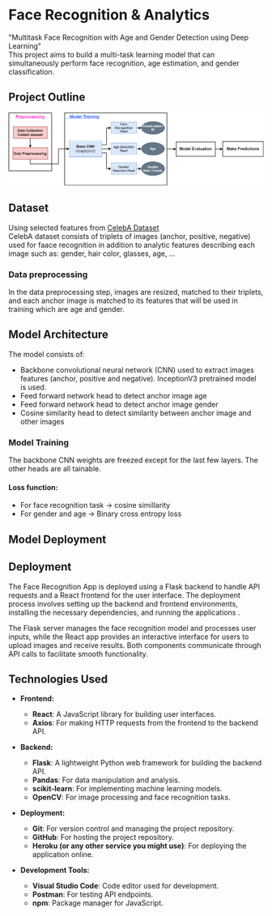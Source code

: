 # Face Recognition & Analytics
"Multitask Face Recognition with Age and Gender Detection using Deep Learning"   
This project aims to build a multi-task learning model that can simultaneously perform face recognition, age estimation, and gender classification.

## Project Outline
![image info](images/ML_pipeline.png)

## Dataset
Using selected features from [CelebA Dataset](https://www.kaggle.com/datasets/jessicali9530/celeba-dataset)  
CelebA dataset consists of triplets of images (anchor, positive, negative) used for faace recognition in addition to analytic features describing each image such as: gender, hair color, glasses, age, ...

### Data preprocessing
In the data preprocessing step, images are resized, matched to their triplets, and each anchor image is matched to its features that will be used in training which are age and gender.

## Model Architecture
The model consists of:
* Backbone convolutional neural network (CNN) used to extract images features (anchor, positive and negative). InceptionV3 pretrained model is used.
* Feed forward network head to detect anchor image age
* Feed forward network head to detect anchor image gender
* Cosine similarity head to detect similarity between anchor image and other images

### Model Training 
The backbone CNN weights are freezed except for the last few layers. The other heads are all tainable.

#### Loss function:
* For face recognition task -> cosine simillarity
* For gender and age -> Binary cross entropy loss

## Model Deployment
## Deployment

The Face Recognition App is deployed using a Flask backend to handle API requests and a React frontend for the user interface.
The deployment process involves setting up the backend and frontend environments, 
installing the necessary dependencies, and running the applications .

The Flask server manages the face recognition model and processes user inputs,
while the React app provides an interactive interface for users to upload images and receive results. 
Both components communicate through API calls to facilitate smooth functionality.

## Technologies Used

- **Frontend:**
  - **React**: A JavaScript library for building user interfaces.
  - **Axios**: For making HTTP requests from the frontend to the backend API.

- **Backend:**
  - **Flask**: A lightweight Python web framework for building the backend API.
  - **Pandas**: For data manipulation and analysis.
  - **scikit-learn**: For implementing machine learning models.
  - **OpenCV**: For image processing and face recognition tasks.

- **Deployment:**
  - **Git**: For version control and managing the project repository.
  - **GitHub**: For hosting the project repository.
  - **Heroku (or any other service you might use)**: For deploying the application online.

- **Development Tools:**
  - **Visual Studio Code**: Code editor used for development.
  - **Postman**: For testing API endpoints.
  - **npm**: Package manager for JavaScript.




